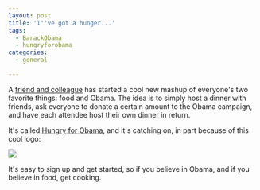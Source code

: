 ```yaml
---
layout: post
title: 'I''ve got a hunger...'
tags:
  - BarackObama
  - hungryforobama
categories:
  - general

---
```


A <a href="http://www.change.org/ben">friend and colleague</a> has started a cool new mashup of everyone's two favorite things: food and Obama.  The idea is to simply host a dinner with friends, ask everyone to donate a certain amount to the Obama campaign, and have each attendee host their own dinner in return. 

It's called <a href="http://hungryforobama.com/">Hungry for Obama</a>, and it's catching on, in part because of this cool logo: 

<img src="http://hungryforobama.com/images/h40logo.jpg" />

 It's easy to sign up and get started, so if you believe in Obama, and if you believe in food, get cooking. 
